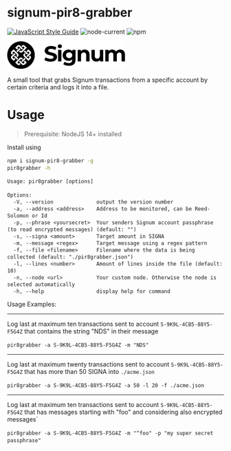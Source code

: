 # signum-pir8-grabber

[![JavaScript Style Guide](https://img.shields.io/badge/code_style-standard-brightgreen.svg)](https://standardjs.com)
![node-current](https://img.shields.io/node/v/signum-pir8-grabber)
![npm](https://img.shields.io/npm/v/signum-pir8-grabber)

<img src="./img/signum_logo.svg" height="64" />

A small tool that grabs Signum transactions from a specific account by certain criteria and logs it into a file.

# Usage

> Prerequisite: NodeJS 14+ installed

Install using 

```bash 
npm i signum-pir8-grabber -g
pir8grabber -h
```

```
Usage: pir8grabber [options]

Options:
  -V, --version              output the version number
  -a, --address <address>    Address to be monitored, can be Reed-Solomon or Id
  -p, --phrase <yoursecret>  Your senders Signum account passphrase (to read encrypted messages) (default: "")
  -s, --signa <amount>       Target amount in SIGNA
  -m, --message <regex>      Target message using a regex pattern
  -f, --file <filename>      Filename where the data is being collected (default: "./pir8grabber.json")
  -l, --lines <number>       Amount of lines inside the file (default: 10)
  -n, --node <url>           Your custom node. Otherwise the node is selected automatically
  -h, --help                 display help for command
```

Usage Examples:

----

Log last at maximum ten transactions sent to account `S-9K9L-4CB5-88Y5-F5G4Z` that contains the string "NDS" in their message 

`pir8grabber -a S-9K9L-4CB5-88Y5-F5G4Z -m "NDS"`

----
Log last at maximum twenty transactions sent to account `S-9K9L-4CB5-88Y5-F5G4Z` that has more than 50 SIGNA into `./acme.json` 

`pir8grabber -a S-9K9L-4CB5-88Y5-F5G4Z -a 50 -l 20 -f ./acme.json`

----
Log last at maximum ten transactions sent to account `S-9K9L-4CB5-88Y5-F5G4Z` that has messages starting with "foo"  and considering also encrypted messages`

`pir8grabber -a S-9K9L-4CB5-88Y5-F5G4Z -m "^foo" -p "my super secret passphrase"`

